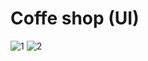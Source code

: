 # Coffe shop (UI) 


![1](https://user-images.githubusercontent.com/48752942/144015034-bed5a825-dde9-4700-8fe9-2adb9909a70d.jpg)  ![2](https://user-images.githubusercontent.com/48752942/144015062-35e78c17-bd92-4bef-bdb3-255b3d96acd3.jpg)
